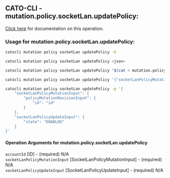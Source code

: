 
## CATO-CLI - mutation.policy.socketLan.updatePolicy:
[Click here](https://api.catonetworks.com/documentation/#mutation-mutation.policy.socketLan.updatePolicy) for documentation on this operation.

### Usage for mutation.policy.socketLan.updatePolicy:

```bash
catocli mutation policy socketLan updatePolicy -h

catocli mutation policy socketLan updatePolicy <json>

catocli mutation policy socketLan updatePolicy "$(cat < mutation.policy.socketLan.updatePolicy.json)"

catocli mutation policy socketLan updatePolicy '{"socketLanPolicyMutationInput":{"policyMutationRevisionInput":{"id":"id"}},"socketLanPolicyUpdateInput":{"state":"ENABLED"}}'

catocli mutation policy socketLan updatePolicy -p '{
    "socketLanPolicyMutationInput": {
        "policyMutationRevisionInput": {
            "id": "id"
        }
    },
    "socketLanPolicyUpdateInput": {
        "state": "ENABLED"
    }
}'
```

#### Operation Arguments for mutation.policy.socketLan.updatePolicy ####

`accountId` [ID] - (required) N/A    
`socketLanPolicyMutationInput` [SocketLanPolicyMutationInput] - (required) N/A    
`socketLanPolicyUpdateInput` [SocketLanPolicyUpdateInput] - (required) N/A    
